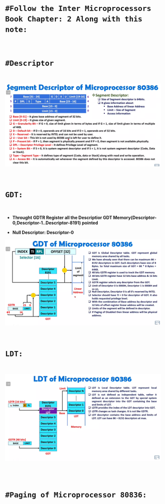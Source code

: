 

<br>

# `#Follow the Inter Microprocessors Book Chapter: 2 Along with this note:`

<br>

# `#Descriptor`

<br>

![image](img/80386/img01.png)


<br>

# `GDT:`

<br>

- **Throught GDTR Register all the Descriptior GDT Memory(Descriptor-0,Descriptor-1..Descriptor-8191) pointed**

- **Null Descriptor: Descriptor-0**

![image](img/80386/img02.png)

<br>

# `LDT:`

<br>

![image](img/80386/img03.png)


<br>
<br>

# `#Paging of Microprocessor 80836:`

<br>
<br>


